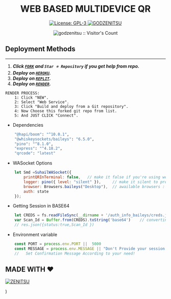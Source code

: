 <h1 align="center"> WEB BASED MULTIDEVICE QR </h1>

  <html>
   <body>
  <p align="center">  
  <a aria-label="FORK" href="https://github.com/godzenitsu/QUEEN-NEZUKO-MD/fork" target="_blank">
    <img alt="License: GPL-3" src="https://img.shields.io/github/stars/godzenitsu/web-qr?style=social" target="_blank" />
  </a>
  <a aria-label="NEZUKO_Md is free to use" href="https://Instagram.com/whoois.zenitsu" target="_blank">
    <img alt="GODZENITSU" src="" target="_blank" />
  </a>
    <p align="center"><img src="https://profile-counter.glitch.me/{smd-web-qr}/count.svg" alt="godzenitsu :: Visitor's Count" /></p>

     
  </body>
</html>


## Deployment Methods
---
1.  ***Click [`FORK`](https://github.com/godzenitsu/web-qr/fork) and `Star ⭐ Repository` if you get help from repo.***
2.  ***Deploy on [`HEROKU`](https://dashboard.heroku.com/new?template=https://github.com/godzenitsu/web-qr).***
3.  ***Deploy on [`REPLIT`](https://replit.com/github/godzenitsu/web-qr).***
4. ***Deploy on [`RENDER`](https://dashboard.render.com/login).***
```
RENDER PROCESS:
    1: Click "NEW".
    2: Select "Web Service".
    3: Click "Build and deploy from a Git repository".
    4: Now Choose this forked git repo from list.
    5: And JUST CLICK "Connect". 
```




- Dependencies
```sh
    "@hapi/boom": "^10.0.1",
    "@whiskeysockets/baileys": "6.5.0",      
    "pino": "^8.1.0",
    "express": "^4.18.2",
    "qrcode": "latest"
```


- WASocket Options
```js
    let Smd =SuhailWASocket({ 
        printQRInTerminal: false,   // make it false if you're using web
        logger: pino({ level: "silent" }),     // make it silent to prevent baileys buffering
        browser: Browsers.baileys("Desktop"),  // awailable browsers : ubuntu, macOS, baileys.
        auth: state 
    });
```



- Getting Session in BASE64
```js
    let CREDS = fs.readFileSync(__dirname + '/auth_info_baileys/creds.json')
    var Scan_Id = Buffer.from(CREDS).toString('base64')    // converting into Base64 ---- IMPLEMENT ACCOEDING TO YOUR NEED
    // res.json({status:true,Scan_Id })
```




- Environment variable
```js
    const PORT = process.env.PORT ||  5000
    const MESSAGE = process.env.MESSAGE || "Don't Provide your session id to someone!" 
    //   Set Confirmation Message According to your need! 
```









## MADE WITH ❤️
[![ZENITSU](https://graph.org/file/d6e389171a9ab224ca790.jpg)](https://github.com/godzenitsu)

)
